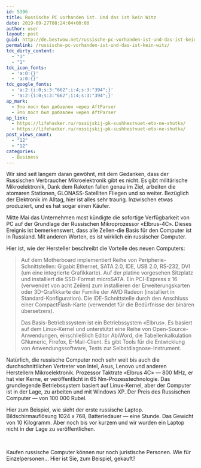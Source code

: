 ```yaml
---
id: 5396
title: Russische PC vorhanden ist. Und das ist kein Witz
date: 2019-09-27T08:24:04+00:00
author: user
layout: post
guid: http://de.bestwow.net/russische-pc-vorhanden-ist-und-das-ist-kein-witz/
permalink: /russische-pc-vorhanden-ist-und-das-ist-kein-witz/
tdc_dirty_content:
  - "1"
  - "1"
tdc_icon_fonts:
  - 'a:0:{}'
  - 'a:0:{}'
tdc_google_fonts:
  - 'a:2:{i:0;s:3:"662";i:4;s:3:"394";}'
  - 'a:2:{i:0;s:3:"662";i:4;s:3:"394";}'
ap_mark:
  - Это пост был добавлен через AftParser
  - Это пост был добавлен через AftParser
ap_link:
  - https://lifehacker.ru/rossijskij-pk-sushhestvuet-eto-ne-shutka/
  - https://lifehacker.ru/rossijskij-pk-sushhestvuet-eto-ne-shutka/
post_views_count:
  - "12"
  - "12"
categories:
  - Business
---
```

Wir sind seit langem daran gewöhnt, mit dem Gedanken, dass der Russischen Verbraucher Mikroelektronik gibt es nicht. Es gibt militärische Mikroelektronik, Dank dem Raketen fallen genau im Ziel, arbeiten die atomaren Stationen, GLONASS-Satelliten Fliegen und so weiter. Bezüglich der Elektronik im Alltag, hier ist alles sehr traurig. Inzwischen etwas produziert, und es hat sogar einen Käufer.  


Mitte Mai das Unternehmen mcst kündigte die sofortige Verfügbarkeit von PC auf der Grundlage der Russischen Mikroprozessor «Elbrus-4C». Dieses Ereignis ist bemerkenswert, dass alle Zellen-die Basis für den Computer ist in Russland. Mit anderen Worten, es ist wirklich ein russischer Computer.

Hier ist, wie der Hersteller beschreibt die Vorteile des neuen Computers:

> <div>
>   <p>
>     Auf dem Motherboard implementiert Reihe von Peripherie-Schnittstellen: Gigabit Ethernet, SATA 2.0, IDE, USB 2.0, RS-232, DVI (um eine integrierte Grafikkarte). Auf der platine vorgesehen Sitzplatz und installiert die SSD-Format microSATA. Ein PCI-Express x 16 (verwendet von acht Zeilen) zum installieren der Erweiterungskarten oder 3D-Grafikkarte der Familie der AMD Radeon (installiert in Standard-Konfiguration). Die IDE-Schnittstelle durch den Anschluss einer CompactFlash-Karte (verwendet für die Bedürfnisse der binären übersetzers).
>   </p>
>   
>   <p>
>     Das Basis-Betriebssystem ist ein Betriebssystem «Elbrus». Es basiert auf dem Linux-Kernel und unterstützt eine Reihe von Open-Source-Anwendungen, einschließlich Editor AbiWord, die Tabellenkalkulation GNumeric, Firefox, E-Mail-Client. Es gibt Tools für die Entwicklung von Anwendungssoftware, Tests zur Selbstdiagnose-Instrument.
>   </p>
> </div>

Natürlich, die russische Computer noch sehr weit bis auch die durchschnittlichen Vertreter von Intel, Asus, Lenovo und anderen Herstellern Mikroelektronik. Prozessor Taktrate «Elbrus 4C» — 800 MHz, er hat vier Kerne, er veröffentlicht in 65 Nm-Prozesstechnologie. Das grundlegende Betriebssystem basiert auf Linux-Kernel, aber der Computer ist in der Lage, zu arbeiten und mit Windows XP. Der Preis des Russischen Computer — von 100 000 Rubel.

Hier zum Beispiel, wie sieht der erste russische Laptop. Bildschirmauflösung 1024 x 768, Batteriedauer — eine Stunde. Das Gewicht von 10 Kilogramm. Aber noch bis vor kurzem und wir wurden ein Laptop nicht in der Lage zu veröffentlichen.

 

Kaufen russische Computer können nur noch juristische Personen. Wie für Einzelpersonen&#8230; Hier ist Sie, zum Beispiel, gekauft?